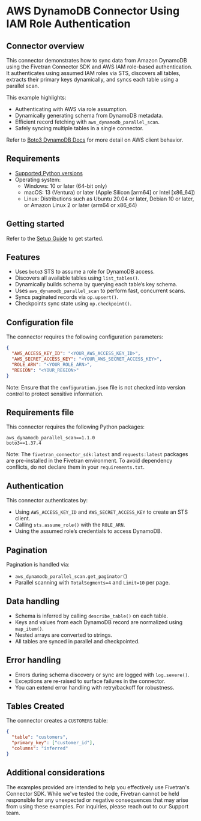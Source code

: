 # AWS DynamoDB Connector Using IAM Role Authentication

## Connector overview
This connector demonstrates how to sync data from Amazon DynamoDB using the Fivetran Connector SDK and AWS IAM role-based authentication. It authenticates using assumed IAM roles via STS, discovers all tables, extracts their primary keys dynamically, and syncs each table using a parallel scan.

This example highlights:
- Authenticating with AWS via role assumption.
- Dynamically generating schema from DynamoDB metadata.
- Efficient record fetching with `aws_dynamodb_parallel_scan`.
- Safely syncing multiple tables in a single connector.

Refer to [Boto3 DynamoDB Docs](https://boto3.amazonaws.com/v1/documentation/api/latest/reference/services/dynamodb.html) for more detail on AWS client behavior.


## Requirements
- [Supported Python versions](https://github.com/fivetran/fivetran_connector_sdk/blob/main/README.md#requirements)   
- Operating system:
  - Windows: 10 or later (64-bit only)
  - macOS: 13 (Ventura) or later (Apple Silicon [arm64] or Intel [x86_64])
  - Linux: Distributions such as Ubuntu 20.04 or later, Debian 10 or later, or Amazon Linux 2 or later (arm64 or x86_64)


## Getting started
Refer to the [Setup Guide](https://fivetran.com/docs/connectors/connector-sdk/setup-guide) to get started.


## Features
- Uses `boto3` STS to assume a role for DynamoDB access.
- Discovers all available tables using `list_tables()`.
- Dynamically builds schema by querying each table’s key schema.
- Uses `aws_dynamodb_parallel_scan` to perform fast, concurrent scans.
- Syncs paginated records via `op.upsert()`.
- Checkpoints sync state using `op.checkpoint()`.


## Configuration file
The connector requires the following configuration parameters:

```json
{
  "AWS_ACCESS_KEY_ID": "<YOUR_AWS_ACCESS_KEY_ID>",
  "AWS_SECRET_ACCESS_KEY": "<YOUR_AWS_SECRET_ACCESS_KEY>",
  "ROLE_ARN": "<YOUR_ROLE_ARN>",
  "REGION": "<YOUR_REGION>"
}
```

Note: Ensure that the `configuration.json` file is not checked into version control to protect sensitive information.


## Requirements file
This connector requires the following Python packages:

```
aws_dynamodb_parallel_scan==1.1.0
boto3==1.37.4
```

Note: The `fivetran_connector_sdk:latest` and `requests:latest` packages are pre-installed in the Fivetran environment. To avoid dependency conflicts, do not declare them in your `requirements.txt`.


## Authentication
This connector authenticates by:
- Using `AWS_ACCESS_KEY_ID` and `AWS_SECRET_ACCESS_KEY` to create an STS client.
- Calling `sts.assume_role()` with the `ROLE_ARN`.
- Using the assumed role’s credentials to access DynamoDB.


## Pagination
Pagination is handled via:
- `aws_dynamodb_parallel_scan.get_paginator(`)
- Parallel scanning with `TotalSegments=4` and `Limit=10` per page.


## Data handling
- Schema is inferred by calling `describe_table()` on each table.
- Keys and values from each DynamoDB record are normalized using `map_item()`.
- Nested arrays are converted to strings.
- All tables are synced in parallel and checkpointed.


## Error handling
- Errors during schema discovery or sync are logged with `log.severe()`.
- Exceptions are re-raised to surface failures in the connector.
- You can extend error handling with retry/backoff for robustness.


## Tables Created
The connector creates a `CUSTOMERS` table:

```json
{
  "table": "customers",
  "primary_key": ["customer_id"],
  "columns": "inferred"
}
```


## Additional considerations
The examples provided are intended to help you effectively use Fivetran's Connector SDK. While we've tested the code, Fivetran cannot be held responsible for any unexpected or negative consequences that may arise from using these examples. For inquiries, please reach out to our Support team.
